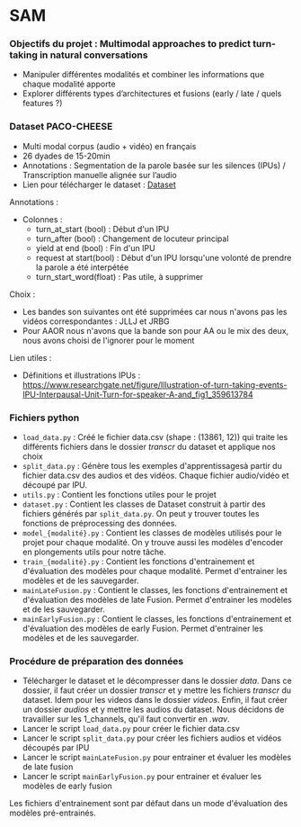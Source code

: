 # SAM

### Objectifs du projet : Multimodal approaches to predict turn-taking in natural conversations

- Manipuler différentes modalités et combiner les informations que chaque modalité apporte
- Explorer différents types d’architectures et fusions (early / late / quels features ?)

### Dataset PACO-CHEESE

- Multi modal corpus (audio + vidéo) en français
- 26 dyades de 15-20min
- Annotations : Segmentation de la parole basée sur les silences (IPUs) / Transcription manuelle alignée sur l’audio
- Lien pour télécharger le dataset : [Dataset](https://amubox.univ-amu.fr/s/gkfA7rZCWGQFqif)

Annotations :
- Colonnes :
    - turn_at_start (bool) : Début d'un IPU
    - turn_after (bool) : Changement de locuteur principal
    - yield at end (bool) : Fin d'un IPU 
    - request at start(bool) : Début d'un IPU lorsqu'une volonté de prendre la parole a été interpétée 
    - turn_start_word(float) : Pas utile, à supprimer

Choix : 
- Les bandes son suivantes ont été supprimées car nous n'avons pas les vidéos correspondantes : JLLJ et JRBG
- Pour AAOR nous n'avons que la bande son pour AA ou le mix des deux, nous avons choisi de l'ignorer pour le moment

Lien utiles :

- Définitions et illustrations IPUs : https://www.researchgate.net/figure/Illustration-of-turn-taking-events-IPU-Interpausal-Unit-Turn-for-speaker-A-and_fig1_359613784

### Fichiers python
- `load_data.py` : Créé le fichier data.csv (shape : (13861, 12)) qui traite les différents fichiers dans le dossier *transcr* du dataset et applique nos choix
- `split_data.py` : Génère tous les exemples d'apprentissagesà partir du fichier data.csv des audios et des vidéos. Chaque fichier audio/vidéo et découpé par IPU. 
- ``utils.py`` : Contient les fonctions utiles pour le projet
- ``dataset.py`` : Contient les classes de Dataset construit à partir des fichiers générés par `split_data.py`. On peut y trouver toutes les fonctions de préprocessing des données.
- ``model_{modalité}.py`` : Contient les classes de modèles utilisés pour le projet pour chaque modalité. On y trouve aussi les modèles d'encoder en plongements utils pour notre tâche.
- ``train_{modalité}.py`` : Contient les fonctions d'entrainement et d'évaluation des modèles pour chaque modalité. Permet d'entrainer les modèles et de les sauvegarder.
- ``mainLateFusion.py`` : Contient le classes, les fonctions d'entrainement et d'évaluation des modèles de late Fusion. Permet d'entrainer les modèles et de les sauvegarder.
- ``mainEarlyFusion.py`` : Contient le classes, les fonctions d'entrainement et d'évaluation des modèles de early Fusion. Permet d'entrainer les modèles et de les sauvegarder.


### Procédure de préparation des données

- Télécharger le dataset et le décompresser dans le dossier *data*. Dans ce dossier, il faut créer un dossier *transcr* et y mettre les fichiers *transcr* du dataset. Idem pour les videos dans le dossier *videos*. Enfin, il faut créer un dossier *audios* et y mettre les audios du dataset. Nous décidons de travailler sur les 1_channels, qu'il faut convertir en *.wav*.
- Lancer le script `load_data.py` pour créer le fichier data.csv
- Lancer le script `split_data.py` pour créer les fichiers audios et vidéos découpés par IPU
- Lancer le script `mainLateFusion.py` pour entrainer et évaluer les modèles de late fusion
- Lancer le script `mainEarlyFusion.py` pour entrainer et évaluer les modèles de early fusion

Les fichiers d'entrainement sont par défaut dans un mode d'évaluation des modèles pré-entrainés.
